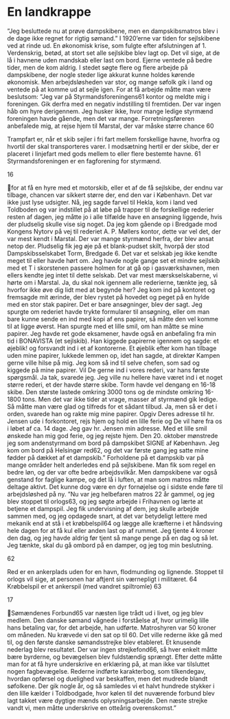 # En landkrappe

”Jeg besluttede nu at prøve dampskibene, men en dampskibsmatros blev i de dage ikke regnet for rigtig sømand.”
I 1920’erne var tiden for sejlskibene ved at rinde ud. En økonomisk krise, som fulgte efter afslutningen af 1.
Verdenskrig, betød, at stort set alle sejlskibe blev lagt op. Det vil sige, at de lå i havnene uden mandskab eller last om
bord. Ejerne ventede på bedre tider, men de kom aldrig. I stedet søgte flere og flere arbejde på dampskibene, der nogle
steder lige akkurat kunne holdes kørende økonomisk. Men arbejdsløsheden var stor, og mange søfolk gik i land og
ventede på at komme ud at sejle igen. For at få arbejde måtte man være beslutsom:
”Jeg var på Styrmandsforeningens61 kontor og meldte mig i foreningen. Gik derfra med en negativ indstilling til
fremtiden. Der var ingen håb om hyre derigennem. Jeg husker ikke, hvor mange ledige styrmænd foreningen havde
gående, men det var mange. Forretningsføreren anbefalede mig, at rejse hjem til Marstal, der var måske større chance
60

Trampfart er, når et skib sejler i fri fart mellem forskellige havne, hvorfra og hvortil der skal transporteres varer. I
modsætning hertil er der skibe, der er placeret i linjefart med gods mellem to eller flere bestemte havne.
61
Styrmandsforeningen er en fagforening for styrmænd.

16

for at få en hyre med et motorskib, eller et af de få sejlskibe, der endnu var tilbage, chancen var sikkert større der, end
den var i København. Det var ikke just lyse udsigter. Nå, jeg sagde farvel til Hekla, kom i land ved Toldboden og var
indstillet på at løbe på trapper til de forskellige rederier resten af dagen, jeg måtte jo i alle tilfælde have en ansøgning
liggende, hvis der pludselig skulle vise sig noget. Da jeg kom gående op i Bredgade mod Kongens Nytorv på vej til
rederiet A. P. Møllers kontor, dette var vel det, der var mest kendt i Marstal. Der var mange styrmænd herfra, der blev
ansat netop der. Pludselig fik jeg øje på et blank-pudset skilt, hvorpå der stod Dampskibsselskabet Torm, Bredgade 6.
Det var et selskab jeg ikke kendte meget til eller havde hørt om.
Jeg havde nogle gange set et mindre sejlskib med et T i skorstenen passere holmen for at gå op i gasværkshavnen, men
ellers kendte jeg intet til dette selskab. Det var mest mærskselskaberne, vi hørte om i Marstal. Ja, du skal nok igennem
alle rederierne, tænkte jeg, så hvorfor ikke øve dig lidt med at begynde her? Jeg kom ind på kontoret og fremsagde mit
ærinde, der blev rystet på hovedet og peget på en hylde med en stor stak papirer. Det er bare ansøgninger, blev der
sagt. Jeg spurgte om rederiet havde trykte formularer til ansøgning, eller om man bare kunne sende en ind med kopi af
ens papirer, så måtte den vel komme til at ligge øverst. Han spurgte med et lille smil, om han måtte se mine papirer. Jeg
havde ret gode eksamener, havde også en anbefaling fra min tid i BONAVISTA (et sejlskib). Han kiggede papirerne
igennem og sagde: et øjeblik! og forsvandt ind i et af kontorerne. Et øjeblik efter kom han tilbage uden mine papirer,
lukkede lemmen op, idet han sagde, at direktør Kampen gerne ville hilse på mig.
Jeg kom så ind til selve chefen, som sad og kiggede
på mine papirer. Vil De gerne ind i vores rederi, var
hans første spørgsmål. Ja tak, svarede jeg. Jeg ville
nu hellere have været ind i et noget større rederi, et
der havde større skibe. Torm havde vel dengang en
16-18 skibe. Den største lastede omkring 3000 tons
og de mindste omkring 16-1800 tons. Men det var
ikke tider at vrage, masser af styrmænd gik ledige. Så
måtte man være glad og tilfreds for et sådant tilbud.
Ja, men så er det i orden, svarede han og rakte mig
mine papirer. Opgiv Deres adresse til hr. Jensen ude
i forkontoret, rejs hjem og hold en lille ferie og De vil
høre fra os i løbet af ca. 14 dage. Jeg gav hr. Jensen
min adresse. Med et lille smil ønskede han mig god
ferie, og jeg rejste hjem. Den 20. oktober mønstrede
jeg som andenstyrmand om bord på dampskibet
SIGNE af København. Jeg kom om bord på Helsingør
red62, og det var første gang jeg satte mine fødder på
dækket af et dampskib.”
Forholdene på et dampskib var på mange områder
helt anderledes end på sejlskibene. Man fik som regel
en bedre løn, og der var ofte bedre arbejdsvilkår. Men dampskibene var også genstand for faglige kampe, og det lå i
luften, at man som matros måtte deltage aktivt. Det kunne dog være en dyr fornøjelse og i sidste ende føre til
arbejdsløshed på ny.
”Nu var jeg helbefaren matros 22 år gammel, og jeg blev stoppet til orlogs63, og jeg søgte arbejde i Frihavnen og lærte
at betjene et dampspil. Jeg fik undervisning af dem, jeg skulle arbejde sammen med, og jeg opdagede snart, at det var
betydeligt lettere med mekanik end at stå i et krøbbelspil64 og lægge alle kræfterne i et håndsving hele dagen for at få
kul eller anden last op af rummet. Jeg tjente 4 kroner den dag, og jeg havde aldrig før tjent så mange penge på en dag
og så let. Jeg tænkte, skal du gå ombord på en damper, og jeg tog min beslutning.

62

Red er en ankerplads uden for en havn, flodmunding og lignende.
Stoppet til orlogs vil sige, at personen har aftjent sin værnepligt i militæret.
64
Krøbbelspil er et ankerspil (med vandret spiltromle)
63

17

Sømændenes Forbund65 var næsten lige trådt ud i livet, og jeg blev
medlem. Den danske sømand vågnede i forståelse af, hvor urimelig lille
hans betaling var, for det arbejde, han udførte. Matroshyren var 50
kroner om måneden. Nu krævede vi den sat op til 60. Det ville rederne
ikke gå med til, og den første danske sømandsstrejke blev etableret. Et
knusende nederlag blev resultatet. Der var ingen strejkefond66, så hver
enkelt måtte bære byrderne, og bevægelsen blev fuldstændig sprængt.
Efter dette måtte man for at få hyre underskrive en erklæring på, at man
ikke var tilsluttet nogen fagbevægelse. Rederne indførte karakterbog,
som tilkendegav, hvordan opførsel og duelighed var beskaffen, men det
mudrede blandt søfolkene. Der gik nogle år, og så samledes vi et halvt
hundrede stykker i den lille kælder i Toldbodgade, hvor kølen til det
nuværende forbund blev lagt takket være dygtige mænds
oplysningsarbejde. Den næste strejke vandt vi, men måtte underskrive
en otteårig overenskomst.”
